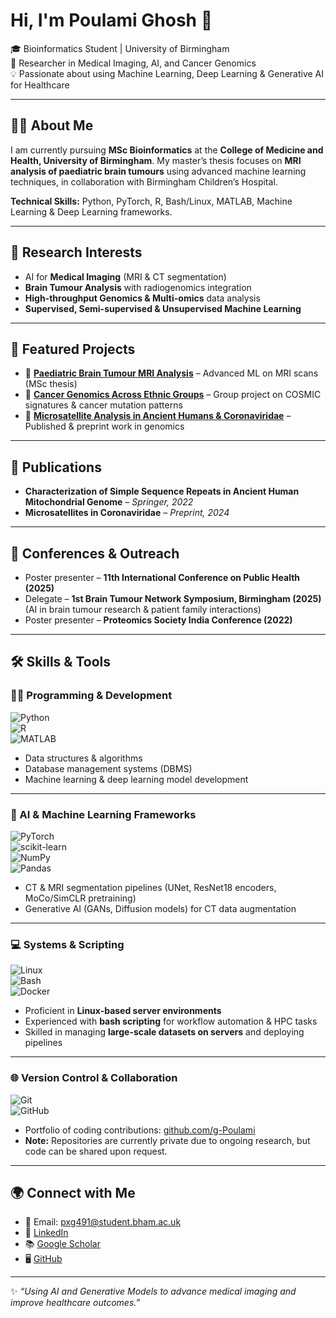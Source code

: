 # Hi, I'm Poulami Ghosh 👋  

🎓 Bioinformatics Student | University of Birmingham  
🔬 Researcher in Medical Imaging, AI, and Cancer Genomics  
💡 Passionate about using Machine Learning, Deep Learning & Generative AI for Healthcare  

---

## 🧑‍💻 About Me  
I am currently pursuing **MSc Bioinformatics** at the **College of Medicine and Health, University of Birmingham**. My master’s thesis focuses on **MRI analysis of paediatric brain tumours** using advanced machine learning techniques, in collaboration with Birmingham Children’s Hospital.   

**Technical Skills:** Python, PyTorch, R, Bash/Linux, MATLAB, Machine Learning & Deep Learning frameworks.  

---

## 🚀 Research Interests  
- AI for **Medical Imaging** (MRI & CT segmentation)  
- **Brain Tumour Analysis** with radiogenomics integration  
- **High-throughput Genomics & Multi-omics** data analysis  
- **Supervised, Semi-supervised & Unsupervised Machine Learning**  

---

## 📂 Featured Projects  
- 🧠 **[Paediatric Brain Tumour MRI Analysis](#)** – Advanced ML on MRI scans (MSc thesis)   
- 🧬 **[Cancer Genomics Across Ethnic Groups](#)** – Group project on COSMIC signatures & cancer mutation patterns  
- 🦠 **[Microsatellite Analysis in Ancient Humans & Coronaviridae](#)** – Published & preprint work in genomics  

---

## 📄 Publications  
- **Characterization of Simple Sequence Repeats in Ancient Human Mitochondrial Genome** – *Springer, 2022*  
- **Microsatellites in Coronaviridae** – *Preprint, 2024*  

---

## 🎤 Conferences & Outreach  
- Poster presenter – **11th International Conference on Public Health (2025)**  
- Delegate – **1st Brain Tumour Network Symposium, Birmingham (2025)** (AI in brain tumour research & patient family interactions)  
- Poster presenter – **Proteomics Society India Conference (2022)**  

---

## 🛠️ Skills & Tools  

### 👩‍💻 Programming & Development  
![Python](https://img.shields.io/badge/Python-3776AB?style=flat&logo=python&logoColor=white)  
![R](https://img.shields.io/badge/R-276DC3?style=flat&logo=r&logoColor=white)  
![MATLAB](https://img.shields.io/badge/MATLAB-FF8200?style=flat&logo=mathworks&logoColor=white)  

- Data structures & algorithms  
- Database management systems (DBMS)  
- Machine learning & deep learning model development  

---

### 🔬 AI & Machine Learning Frameworks  
![PyTorch](https://img.shields.io/badge/PyTorch-EE4C2C?style=flat&logo=pytorch&logoColor=white)  
![scikit-learn](https://img.shields.io/badge/scikit--learn-F7931E?style=flat&logo=scikit-learn&logoColor=white)  
![NumPy](https://img.shields.io/badge/NumPy-013243?style=flat&logo=numpy&logoColor=white)  
![Pandas](https://img.shields.io/badge/Pandas-150458?style=flat&logo=pandas&logoColor=white)  

- CT & MRI segmentation pipelines (UNet, ResNet18 encoders, MoCo/SimCLR pretraining)  
- Generative AI (GANs, Diffusion models) for CT data augmentation  

---

### 💻 Systems & Scripting  
![Linux](https://img.shields.io/badge/Linux-FCC624?style=flat&logo=linux&logoColor=black)  
![Bash](https://img.shields.io/badge/Bash-4EAA25?style=flat&logo=gnu-bash&logoColor=white)  
![Docker](https://img.shields.io/badge/Docker-2496ED?style=flat&logo=docker&logoColor=white)  

- Proficient in **Linux-based server environments**  
- Experienced with **bash scripting** for workflow automation & HPC tasks  
- Skilled in managing **large-scale datasets on servers** and deploying pipelines  

---

### 🌐 Version Control & Collaboration  
![Git](https://img.shields.io/badge/Git-F05032?style=flat&logo=git&logoColor=white)  
![GitHub](https://img.shields.io/badge/GitHub-181717?style=flat&logo=github&logoColor=white)  

- Portfolio of coding contributions: [github.com/g-Poulami](https://github.com/g-Poulami)  
- **Note:** Repositories are currently private due to ongoing research, but code can be shared upon request.  

---

## 🌍 Connect with Me  
- 📧 Email: [pxg491@student.bham.ac.uk](mailto:pxg491@student.bham.ac.uk)  
- 🔗 [LinkedIn](https://www.linkedin.com/in/poulami-ghosh-879439304)  
- 📚 [Google Scholar](https://scholar.google.com/citations?hl=en&user=8PGRbS0AAAAJ)  
- 🖥️ [GitHub](https://github.com/g-Poulami)  

---

✨ *“Using AI and Generative Models to advance medical imaging and improve healthcare outcomes.”*
